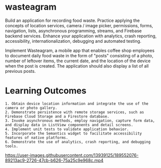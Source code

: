 # wasteagram

Build an application for recording food waste. Practice applying the concepts of location services, camera / image picker, permissions, forms, navigation, lists, asynchronous programming, streams, and Firebase backend services. Enhance your application with analytics, crash reporting, accessibility, internationalization, debugging and automated testing.
 
Implement Wasteagram, a mobile app that enables coffee shop employees to document daily food waste in the form of "posts" consisting of a photo, number of leftover items, the current date, and the location of the device when the post is created. The application should also display a list of all previous posts.

# Learning Outcomes
    1. Obtain device location information and integrate the use of the camera or photo gallery.
    2. Demonstrate persistence with remote storage services, such as Firebase Cloud Storage and a Firestore database. 
    3. Invoke asynchronous methods, employ navigation, capture form data, and display data in ListView components and detail screens. 
    4. Implement unit tests to validate application behavior. 
    5. Incorporate the Semantics widget to facilitate accessibility features of native platforms. 
    6. Demonstrate the use of analytics, crash reporting, and debugging tools.









https://user-images.githubusercontent.com/13939125/189552076-89213ac9-2726-47cb-b626-75a25c9e968c.mp4


